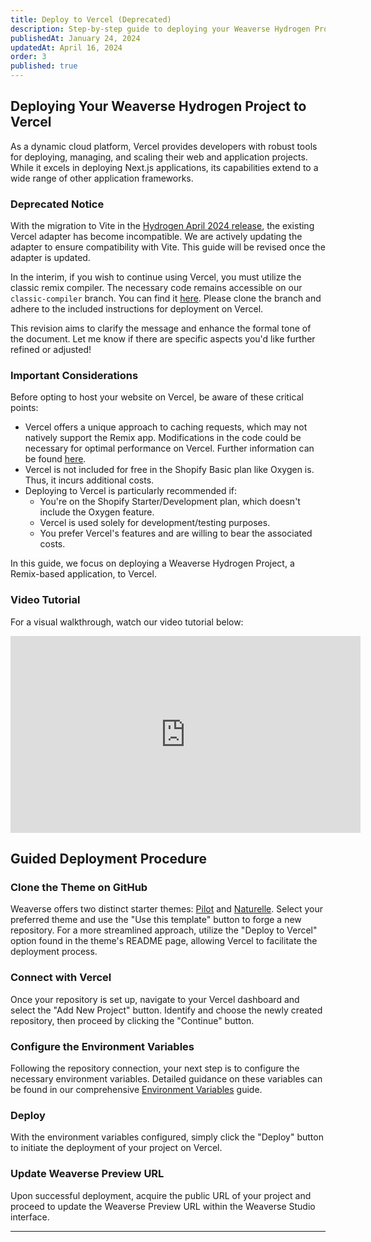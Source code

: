 ```yaml
---
title: Deploy to Vercel (Deprecated)
description: Step-by-step guide to deploying your Weaverse Hydrogen Project on Vercel.
publishedAt: January 24, 2024
updatedAt: April 16, 2024
order: 3
published: true
---
```



## **Deploying Your Weaverse Hydrogen Project to Vercel**

As a dynamic cloud platform, Vercel provides developers with robust tools for deploying, managing, and scaling their web and application projects. While it excels in deploying Next.js applications, its capabilities extend to a wide range of other application frameworks.



### Deprecated Notice

With the migration to Vite in the [Hydrogen April 2024 release](https://hydrogen.shopify.dev/update/april-2024), the existing Vercel adapter has become incompatible. We are actively updating the adapter to ensure compatibility with Vite. This guide will be revised once the adapter is updated.

In the interim, if you wish to continue using Vercel, you must utilize the classic remix compiler. The necessary code remains accessible on our `classic-compiler` branch. You can find it [here](https://github.com/Weaverse/pilot/tree/classic-compiler). Please clone the branch and adhere to the included instructions for deployment on Vercel.


This revision aims to clarify the message and enhance the formal tone of the document. Let me know if there are specific aspects you'd like further refined or adjusted!

### Important Considerations
Before opting to host your website on Vercel, be aware of these critical points:

- Vercel offers a unique approach to caching requests, which may not natively support the Remix app. Modifications in the code could be necessary for optimal performance on Vercel. Further information can be found [here](https://vercel.com/docs/frameworks/remix).
- Vercel is not included for free in the Shopify Basic plan like Oxygen is. Thus, it incurs additional costs.
- Deploying to Vercel is particularly recommended if:
  - You're on the Shopify Starter/Development plan, which doesn't include the Oxygen feature.
  - Vercel is used solely for development/testing purposes.
  - You prefer Vercel's features and are willing to bear the associated costs.

In this guide, we focus on deploying a Weaverse Hydrogen Project, a Remix-based application, to Vercel.



### Video Tutorial
For a visual walkthrough, watch our video tutorial below:

<iframe width="560" height="315" src="https://www.youtube.com/embed/gCKq5dB95uw" title="Deploying Your Weaverse Hydrogen Project to Vercel" frameborder="0" allow="accelerometer; autoplay; clipboard-write; encrypted-media; gyroscope; picture-in-picture" allowfullscreen></iframe>

## **Guided Deployment Procedure**

### Clone the Theme on GitHub
Weaverse offers two distinct starter themes: [Pilot](https://github.com/Weaverse/pilot) and [Naturelle](https://github.com/Weaverse/Naturelle). Select your preferred theme and use the "Use this template" button to forge a new repository. For a more streamlined approach, utilize the "Deploy to Vercel" option found in the theme's README page, allowing Vercel to facilitate the deployment process.

### Connect with Vercel
Once your repository is set up, navigate to your Vercel dashboard and select the "Add New Project" button. Identify and choose the newly created repository, then proceed by clicking the "Continue" button.

### Configure the Environment Variables
Following the repository connection, your next step is to configure the necessary environment variables. Detailed guidance on these variables can be found in our comprehensive [Environment Variables](/docs/guides/environment-variables) guide.

### Deploy
With the environment variables configured, simply click the "Deploy" button to initiate the deployment of your project on Vercel.

### Update Weaverse Preview URL
Upon successful deployment, acquire the public URL of your project and proceed to update the Weaverse Preview URL within the Weaverse Studio interface.

---
